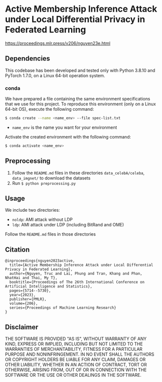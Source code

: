 # Active Membership Inference Attack under Local Differential Privacy in Federated Learning
https://proceedings.mlr.press/v206/nguyen23e.html

## Dependencies
This codebase has been developed and tested only with Python 3.8.10 and PyTorch 1.7.0, on a Linux 64-bit operation system.

### conda
We have prepared a file containing the same environment specifications that we use for this project. To reproduce this environment (only on a Linux 64-bit OS), execute the following command:

```bash
$ conda create --name <name_env> --file spec-list.txt
```

- `name_env` is the name you want for your environment

Activate the created environment with the following command:

```bash
$ conda activate <name_env>
```


## Preprocessing

1. Follow the `README.md` files in these directories `data_celebA/celeba`, `data_imgnet/` to download the datasets
2. Run `$ python preprocessing.py`

## Usage

We include two directories:

- `noldp`: AMI attack without LDP
- `ldp`: AMI attack under LDP (including BitRand and OME)

Follow the `README.md` files in those directories

## Citation
```
@inproceedings{nguyen2023active,
  title={Active Membership Inference Attack under Local Differential Privacy in Federated Learning},
  author={Nguyen, Truc and Lai, Phung and Tran, Khang and Phan, NhatHai and Thai, My T},
  booktitle={Proceedings of The 26th International Conference on Artificial Intelligence and Statistics},
  pages={5714--5730},
  year={2023},
  publisher={PMLR},
  volume={206},
  series={Proceedings of Machine Learning Research}
}
```

## Disclaimer

THE SOFTWARE IS PROVIDED "AS IS", WITHOUT WARRANTY OF ANY KIND, EXPRESS OR IMPLIED, INCLUDING BUT NOT LIMITED TO THE WARRANTIES OF MERCHANTABILITY, FITNESS FOR A PARTICULAR PURPOSE AND NONINFRINGEMENT. IN NO EVENT SHALL THE AUTHORS OR COPYRIGHT HOLDERS BE LIABLE FOR ANY CLAIM, DAMAGES OR OTHER LIABILITY, WHETHER IN AN ACTION OF CONTRACT, TORT OR OTHERWISE, ARISING FROM, OUT OF OR IN CONNECTION WITH THE SOFTWARE OR THE USE OR OTHER DEALINGS IN THE SOFTWARE.

